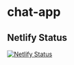 # chat-app

## Netlify Status
[![Netlify Status](https://api.netlify.com/api/v1/badges/cbee5b5a-a7fd-42de-8292-1b5bd3a078ab/deploy-status)](https://app.netlify.com/sites/crainechat/deploys)
